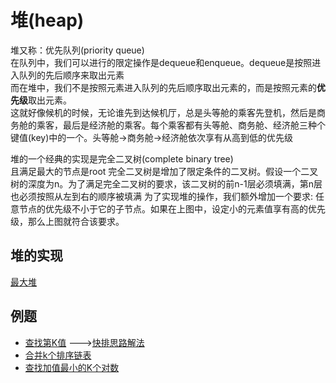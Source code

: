 # 堆(heap)
堆又称：优先队列(priority queue)  
在队列中，我们可以进行的限定操作是dequeue和enqueue。dequeue是按照进入队列的先后顺序来取出元素  
而在堆中，我们不是按照元素进入队列的先后顺序取出元素的，而是按照元素的**优先级**取出元素。  
这就好像候机的时候，无论谁先到达候机厅，总是头等舱的乘客先登机，然后是商务舱的乘客，最后是经济舱的乘客。每个乘客都有头等舱、商务舱、经济舱三种个键值(key)中的一个。头等舱->商务舱->经济舱依次享有从高到低的优先级

堆的一个经典的实现是完全二叉树(complete binary tree)  
且满足最大的节点是root
完全二叉树是增加了限定条件的二叉树。假设一个二叉树的深度为n。为了满足完全二叉树的要求，该二叉树的前n-1层必须填满，第n层也必须按照从左到右的顺序被填满
为了实现堆的操作，我们额外增加一个要求: 任意节点的优先级不小于它的子节点。如果在上图中，设定小的元素值享有高的优先级，那么上图就符合该要求。

## 堆的实现
[最大堆](base/MaxHeap.java)

## 例题
* [查找第K值](FindKthElement.java) --->[快排思路解法](../dc/FindKthElement.java)
* [合并k个排序链表](MergeArrary.java)
* [查找加值最小的K个对数](FindKPairsSmallestSums.java)